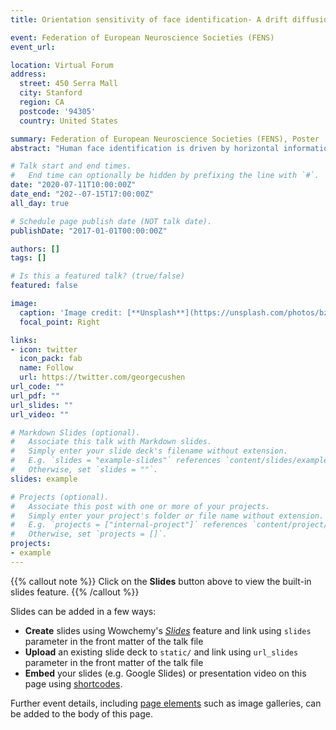 ```yaml
---
title: Orientation sensitivity of face identification- A drift diffusion model analysis

event: Federation of European Neuroscience Societies (FENS)
event_url: 

location: Virtual Forum
address:
  street: 450 Serra Mall
  city: Stanford
  region: CA
  postcode: '94305'
  country: United States

summary: Federation of European Neuroscience Societies (FENS), Poster
abstract: "Human face identification is driven by horizontal information. Performance peaks for horizontally filtered upright faces and declines for oblique and vertically filtered faces. Face inversion results in a downward shift of the entire sensitivity profile together with a doubling in bandwidth effectively abolishing the horizontal tuning curve. Past studies employed a psychophysical approach focusing on accuracy rather than response time. Here we use drift diffusion models (DDMs), a class of computational models for simultaneous modelling of accuracy and response time data. The parameters reveal a rich picture of the response generation process. The drift rate indexes the information accumulation rate, whereas boundary separation indicates how much evidence observers need to make a decision. In this study, we asked how filtering the orientation content of faces influences the decision process. Is the orientation sensitivity profile for accuracy data mimicked by the drift rate (implying faster information accumulation) and/or the boundary separation (implying differences in response caution). We observed that drift rates peaked in the horizontal range and declined for other orientations, both for upright and inverted faces. However, face inversion shifted down the entire orientation tuning curve, especially in the horizontal range. We further found that horizontally filtered content resulted in wider boundary separation in upright than inverted faces. In sum, our results indicate that filtering face orientation content influences the information accumulation process and that horizontal information is associated with more response caution in upright than in inverted faces, possibly because more face information is available in this range."

# Talk start and end times.
#   End time can optionally be hidden by prefixing the line with `#`.
date: "2020-07-11T10:00:00Z"
date_end: "202--07-15T17:00:00Z"
all_day: true

# Schedule page publish date (NOT talk date).
publishDate: "2017-01-01T00:00:00Z"

authors: []
tags: []

# Is this a featured talk? (true/false)
featured: false

image:
  caption: 'Image credit: [**Unsplash**](https://unsplash.com/photos/bzdhc5b3Bxs)'
  focal_point: Right

links:
- icon: twitter
  icon_pack: fab
  name: Follow
  url: https://twitter.com/georgecushen
url_code: ""
url_pdf: ""
url_slides: ""
url_video: ""

# Markdown Slides (optional).
#   Associate this talk with Markdown slides.
#   Simply enter your slide deck's filename without extension.
#   E.g. `slides = "example-slides"` references `content/slides/example-slides.md`.
#   Otherwise, set `slides = ""`.
slides: example

# Projects (optional).
#   Associate this post with one or more of your projects.
#   Simply enter your project's folder or file name without extension.
#   E.g. `projects = ["internal-project"]` references `content/project/deep-learning/index.md`.
#   Otherwise, set `projects = []`.
projects:
- example
---
```


{{% callout note %}}
Click on the **Slides** button above to view the built-in slides feature.
{{% /callout %}}

Slides can be added in a few ways:

- **Create** slides using Wowchemy's [*Slides*](https://wowchemy.com/docs/managing-content/#create-slides) feature and link using `slides` parameter in the front matter of the talk file
- **Upload** an existing slide deck to `static/` and link using `url_slides` parameter in the front matter of the talk file
- **Embed** your slides (e.g. Google Slides) or presentation video on this page using [shortcodes](https://wowchemy.com/docs/writing-markdown-latex/).

Further event details, including [page elements](https://wowchemy.com/docs/writing-markdown-latex/) such as image galleries, can be added to the body of this page.
